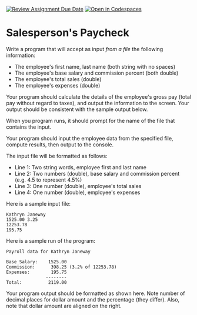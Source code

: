 [![Review Assignment Due Date](https://classroom.github.com/assets/deadline-readme-button-22041afd0340ce965d47ae6ef1cefeee28c7c493a6346c4f15d667ab976d596c.svg)](https://classroom.github.com/a/Zzbmb9Oa)
[![Open in Codespaces](https://classroom.github.com/assets/launch-codespace-2972f46106e565e64193e422d61a12cf1da4916b45550586e14ef0a7c637dd04.svg)](https://classroom.github.com/open-in-codespaces?assignment_repo_id=20565711)
# Salesperson's Paycheck

Write a program that will accept as input *from a file* the following information:

* The employee's first name, last name (both string with no spaces)
* The employee's base salary and commission percent (both double)
* The employee's total sales (double)
* The employee's expenses (double)

Your program should calculate the details of the employee's gross pay (total pay without regard to taxes), and output the information to the screen. Your output should be consistent with the sample output below.

When you program runs, it should prompt for the name of the file that contains the input.

Your program should input the employee data from the specified file, compute results, then output to the console.

The input file will be formatted as follows:

* Line 1: Two string words, employee first and last name
* Line 2: Two numbers (double), base salary and commission percent (e.g. 4.5 to represent 4.5%)
* Line 3: One number (double), employee's total sales
* Line 4: One number (double), employee's expenses

Here is a sample input file:

```
Kathryn Janeway
1525.00 3.25
12253.78
195.75
```

Here is a sample run of the program:

```
Payroll data for Kathryn Janeway

Base Salary:    1525.00
Commission:      398.25 (3.2% of 12253.78)
Expenses:        195.75
               --------
Total:          2119.00
```

Your program output should be formatted as shown here. Note number of decimal places for dollar amount and the percentage (they differ). Also, note that dollar amount are aligned on the right.
